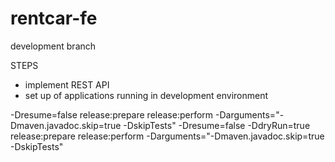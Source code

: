 # rentcar-fe
development branch

STEPS
- implement REST API
- set up of applications running in development environment 


-Dresume=false release:prepare release:perform -Darguments="-Dmaven.javadoc.skip=true -DskipTests"
-Dresume=false -DdryRun=true release:prepare release:perform -Darguments="-Dmaven.javadoc.skip=true -DskipTests"
